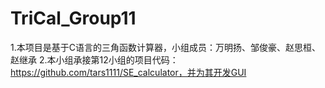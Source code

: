 # TriCal_Group11
1.本项目是基于C语言的三角函数计算器，小组成员：万明扬、邹俊豪、赵思桓、赵继承
2.本小组承接第12小组的项目代码：https://github.com/tars1111/SE_calculator，并为其开发GUI
